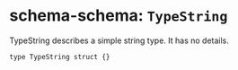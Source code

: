 # schema-schema: `TypeString`

TypeString describes a simple string type.
It has no details.


```ipldsch
type TypeString struct {}
```
